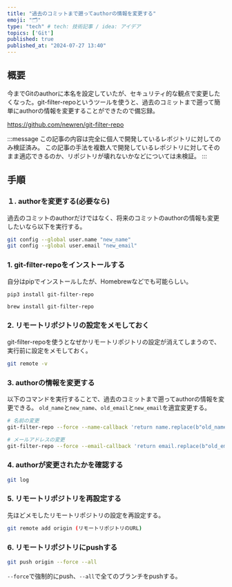 ```yaml
---
title: "過去のコミットまで遡ってauthorの情報を変更する"
emoji: "🗂"
type: "tech" # tech: 技術記事 / idea: アイデア
topics: ['Git']
published: true
published_at: "2024-07-27 13:40"
---
```


## 概要
今までGitのauthorに本名を設定していたが、セキュリティ的な観点で変更したくなった。git-filter-repoというツールを使うと、過去のコミットまで遡って簡単にauthorの情報を変更することができたので備忘録。

https://github.com/newren/git-filter-repo

:::message
この記事の内容は完全に個人で開発しているレポジトリに対してのみ検証済み。
この記事の手法を複数人で開発しているレポジトリに対してそのまま適応できるのか、リポジトリが壊れないかなどについては未検証。
:::

## 手順
### １. authorを変更する(必要なら)
過去のコミットのauthorだけではなく、将来のコミットのauthorの情報も変更したいなら以下を実行する。
```bash
git config --global user.name "new_name"
git config --global user.email "new_email"
```

### 1. git-filter-repoをインストールする
自分はpipでインストールしたが、Homebrewなどでも可能らしい。
```
pip3 install git-filter-repo
```
```bash
brew install git-filter-repo
```


### 2. リモートリポジトリの設定をメモしておく
git-filter-repoを使うとなぜかリモートリポジトリの設定が消えてしまうので、実行前に設定をメモしておく。
```bash
git remote -v
```

### 3. authorの情報を変更する
以下のコマンドを実行することで、過去のコミットまで遡ってauthorの情報を変更できる。
`old_name`と`new_name`、`old_email`と`new_email`を適宜変更する。

```bash
# 名前の変更
git-filter-repo --force --name-callback 'return name.replace(b"old_name", b"new_name")'
```
```bash
# メールアドレスの変更
git-filter-repo --force --email-callback 'return email.replace(b"old_email", b"new_email")'
```

### 4. authorが変更されたかを確認する
```bash
git log
```

### 5. リモートリポジトリを再設定する
先ほどメモしたリモートリポジトリの設定を再設定する。
```bash
git remote add origin (リモートリポジトリのURL)
```

### 6. リモートリポジトリにpushする
```bash
git push origin --force --all
```
`--force`で強制的にpush、`--all`で全てのブランチをpushする。
